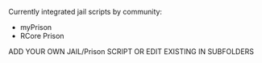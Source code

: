 Currently integrated jail scripts by community:
- myPrison
- RCore Prison

ADD YOUR OWN JAIL/Prison SCRIPT OR EDIT EXISTING IN SUBFOLDERS
